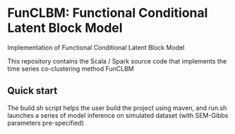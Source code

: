 # FunCLBM: Functional Conditional Latent Block Model
Implementation of Functional Conditional Latent Block Model

This repository contains the Scala / Spark source code that implements the time series co-clustering method FunCLBM

## Quick start

The build.sh script helps the user build the project using maven, and run.sh launches a series of model inference on simulated dataset (with SEM-Gibbs parameters pre-specified)
